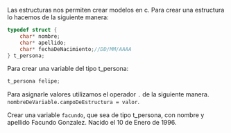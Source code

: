 Las estructuras nos permiten crear modelos en c.
Para crear una estructura lo hacemos de la  siguiente manera:

```c
typedef struct {
    char* nombre;
    char* apellido;
    char* fechaDeNacimiento;//DD/MM/AAAA
} t_persona;
```

Para crear una variable del tipo t_persona:

```c
t_persona felipe;
```
Para asignarle valores utilizamos el operador `.` de la siguiente manera.
`nombreDeVariable.campoDeEstructura = valor`.

Crear una variable `facundo`, que sea de tipo t_persona, con nombre y apellido Facundo Gonzalez.
Nacido el 10 de Enero de 1996.
